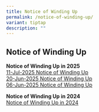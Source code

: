 ```yaml
---
title: Notice of Winding Up
permalink: /notice-of-winding-up/
variant: tiptap
description: ""
---
```

<h2>Notice of Winding Up</h2>
<p></p>
<p></p>
<p></p>
<p></p>
<p><strong>Notice of Winding Up in 2025</strong>
<br><a href="/files/Notice of winding up for SIP/Notice_of_Winding_Up_11Jul25.pdf" rel="noopener nofollow" target="_blank">11-Jul-2025 Notice of Winding Up</a>
<br><a href="/files/Notice of winding up for SIP/Notice_of_Winding_Up_20Jun25.pdf" rel="noopener nofollow" target="_blank">20-Jun-2025 Notice of Winding Up</a>
<br><a href="/files/Notice of winding up for SIP/Notice_of_Winding_Up_6Jun25.pdf" rel="noopener nofollow" target="_blank">06-Jun-2025 Notice of Winding Up</a>
</p>
<p></p>
<p></p>
<p><strong>Notice of Winding Up in 2024</strong>
<br><a href="/files/Notice of winding up for SIP/Notice_of_Winding_Up_2024.pdf" rel="noopener nofollow" target="_blank">Notice of Winding Up in 2024</a>
<br>
<br>
</p>